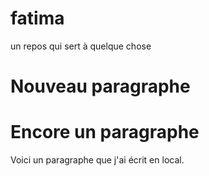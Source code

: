 # fatima
un repos qui sert à quelque chose

# Nouveau paragraphe

# Encore un paragraphe
Voici un paragraphe que j'ai écrit en local.

